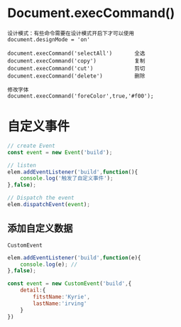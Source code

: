 
# Document.execCommand()
		
	设计模式：有些命令需要在设计模式开启下才可以使用
	document.designMode = 'on'
	
	document.execCommand('selectAll')		全选
	document.execCommand('copy')			复制
	document.execCommand('cut')				剪切
	document.execCommand('delete')			删除
	
	修改字体
	document.execCommand('foreColor',true,'#f00');
	
# 自定义事件
	
	
```js
// create Event
const event = new Event('build');

// listen
elem.addEventListener('build',function(){
	console.log('触发了自定义事件');
},false);

// Dispatch the event
elem.dispatchEvent(event);
```

## 添加自定义数据

	CustomEvent
	
```js
elem.addEventListener('build',function(e){
	console.log(e);	// 
},false);

const event = new CustomEvent('build',{
	detail:{
		fitstName:'Kyrie',
		lastName:'irving'
	}
})
```
